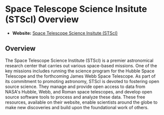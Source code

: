 # Space Telescope Science Insitute (STScI) Overview

- **Website:** [Space Telescope Science Insitute (STScI)](https://www.stsci.edu/)

## Overview

The Space Telescope Science Institute (STScI) is a premier astronomical research center that carries out various space-based missions. One of the key missions includes running the science program for the Hubble Space Telescope and the forthcoming James Webb Space Telescope. As part of its commitment to promoting astronomy, STScI is devoted to fostering open source science. They manage and provide open access to data from NASA's Hubble, Webb, and Roman space telescopes, and develop open source software tools to process and analyze these data. These free resources, available on their website, enable scientists around the globe to make new discoveries and build upon the foundational work of others.

